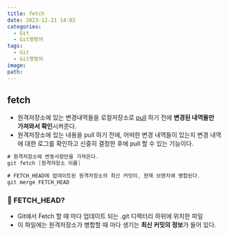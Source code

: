 ```yaml
---
title: fetch
date: 2023-12-21 14:02
categories:
  - Git
  - Git명령어
tags:
  - Git
  - Git명령어
image: 
path:
---
```


## fetch
+ 원격저장소에 있는 변경내역들을 로컬저장소로 [pull](https://sonjh919.github.io/posts/pull) 하기 전에 **변경된 내역들만  
가져와서 확인**시켜준다.
+  원격저장소에 있는 내용을 pull 하기 전에, 어떠한 변경 내역들이 있는지 변경 내역에 대한 로그를 확인하고 신중히 결정한 후에 pull 할 수 있는 기능이다.

```cs
# 원격저장소에 변동사항만을 가져온다.
git fetch [원격저장소 이름]

# FETCH_HEAD에 업데이트된 원격저장소의 최신 커밋이, 현재 브랜치에 병합된다.
git merge FETCH_HEAD
```

### 👀 FETCH_HEAD?
+ Git에서 Fetch 할 때 마다 업데이트 되는 .git 디렉터리 하위에 위치한 파일
+ 이 파일에는 원격저장소가 병합할 때 마다 생기는 **최신 커밋의 정보**가 들어 있다.